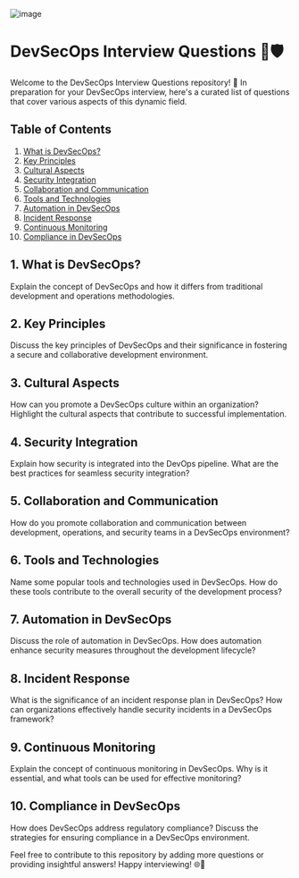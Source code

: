 ![image](https://github.com/SushantOps/AWS_Devops_Questions_and_Answers/assets/109059766/44db8d3f-c703-4b13-941f-be83f23aef62)


# DevSecOps Interview Questions 🚀🛡️

Welcome to the DevSecOps Interview Questions repository! 🤝 In preparation for your DevSecOps interview, here's a curated list of questions that cover various aspects of this dynamic field.

## Table of Contents

1. [What is DevSecOps?](#what-is-devsecops)
2. [Key Principles](#key-principles)
3. [Cultural Aspects](#cultural-aspects)
4. [Security Integration](#security-integration)
5. [Collaboration and Communication](#collaboration-and-communication)
6. [Tools and Technologies](#tools-and-technologies)
7. [Automation in DevSecOps](#automation-in-devsecops)
8. [Incident Response](#incident-response)
9. [Continuous Monitoring](#continuous-monitoring)
10. [Compliance in DevSecOps](#compliance-in-devsecops)

## 1. What is DevSecOps?

Explain the concept of DevSecOps and how it differs from traditional development and operations methodologies.

## 2. Key Principles

Discuss the key principles of DevSecOps and their significance in fostering a secure and collaborative development environment.

## 3. Cultural Aspects

How can you promote a DevSecOps culture within an organization? Highlight the cultural aspects that contribute to successful implementation.

## 4. Security Integration

Explain how security is integrated into the DevOps pipeline. What are the best practices for seamless security integration?

## 5. Collaboration and Communication

How do you promote collaboration and communication between development, operations, and security teams in a DevSecOps environment?

## 6. Tools and Technologies

Name some popular tools and technologies used in DevSecOps. How do these tools contribute to the overall security of the development process?

## 7. Automation in DevSecOps

Discuss the role of automation in DevSecOps. How does automation enhance security measures throughout the development lifecycle?

## 8. Incident Response

What is the significance of an incident response plan in DevSecOps? How can organizations effectively handle security incidents in a DevSecOps framework?

## 9. Continuous Monitoring

Explain the concept of continuous monitoring in DevSecOps. Why is it essential, and what tools can be used for effective monitoring?

## 10. Compliance in DevSecOps

How does DevSecOps address regulatory compliance? Discuss the strategies for ensuring compliance in a DevSecOps environment.

Feel free to contribute to this repository by adding more questions or providing insightful answers! Happy interviewing! 🌐💬
